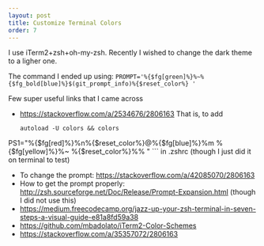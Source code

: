 ```yaml
---
layout: post
title: Customize Terminal Colors
order: 7
---
```


I use iTerm2+zsh+oh-my-zsh. Recently I wished to change the dark theme to a ligher one.

The command I ended up using: `PROMPT='%{$fg[green]%}%~%{$fg_bold[blue]%}$(git_prompt_info)%{$reset_color%} '`

Few super useful links that I came across

* https://stackoverflow.com/a/2534676/2806163
	That is, to add
	```
	autoload -U colors && colors
PS1="%{$fg[red]%}%n%{$reset_color%}@%{$fg[blue]%}%m %{$fg[yellow]%}%~ %{$reset_color%}%% "
	```
	in .zshrc (though I just did it on terminal to test)
* To change the prompt: https://stackoverflow.com/a/42085070/2806163
* How to get the prompt properly: http://zsh.sourceforge.net/Doc/Release/Prompt-Expansion.html (though I did not use this)
* https://medium.freecodecamp.org/jazz-up-your-zsh-terminal-in-seven-steps-a-visual-guide-e81a8fd59a38
* https://github.com/mbadolato/iTerm2-Color-Schemes
* https://stackoverflow.com/a/35357072/2806163